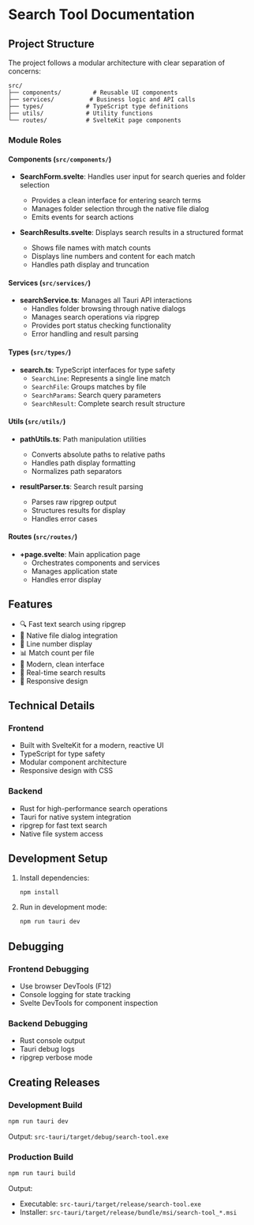 # Search Tool Documentation

## Project Structure

The project follows a modular architecture with clear separation of concerns:

```
src/
├── components/         # Reusable UI components
├── services/          # Business logic and API calls
├── types/            # TypeScript type definitions
├── utils/            # Utility functions
└── routes/           # SvelteKit page components
```

### Module Roles

#### Components (`src/components/`)
- **SearchForm.svelte**: Handles user input for search queries and folder selection
  - Provides a clean interface for entering search terms
  - Manages folder selection through the native file dialog
  - Emits events for search actions

- **SearchResults.svelte**: Displays search results in a structured format
  - Shows file names with match counts
  - Displays line numbers and content for each match
  - Handles path display and truncation

#### Services (`src/services/`)
- **searchService.ts**: Manages all Tauri API interactions
  - Handles folder browsing through native dialogs
  - Manages search operations via ripgrep
  - Provides port status checking functionality
  - Error handling and result parsing

#### Types (`src/types/`)
- **search.ts**: TypeScript interfaces for type safety
  - `SearchLine`: Represents a single line match
  - `SearchFile`: Groups matches by file
  - `SearchParams`: Search query parameters
  - `SearchResult`: Complete search result structure

#### Utils (`src/utils/`)
- **pathUtils.ts**: Path manipulation utilities
  - Converts absolute paths to relative paths
  - Handles path display formatting
  - Normalizes path separators

- **resultParser.ts**: Search result parsing
  - Parses raw ripgrep output
  - Structures results for display
  - Handles error cases

#### Routes (`src/routes/`)
- **+page.svelte**: Main application page
  - Orchestrates components and services
  - Manages application state
  - Handles error display

## Features

- 🔍 Fast text search using ripgrep
- 📂 Native file dialog integration
- 📝 Line number display
- 📊 Match count per file
- 🎨 Modern, clean interface
- 🔄 Real-time search results
- 📱 Responsive design

## Technical Details

### Frontend
- Built with SvelteKit for a modern, reactive UI
- TypeScript for type safety
- Modular component architecture
- Responsive design with CSS

### Backend
- Rust for high-performance search operations
- Tauri for native system integration
- ripgrep for fast text search
- Native file system access

## Development Setup

1. Install dependencies:
   ```bash
   npm install
   ```

2. Run in development mode:
   ```bash
   npm run tauri dev
   ```

## Debugging

### Frontend Debugging
- Use browser DevTools (F12)
- Console logging for state tracking
- Svelte DevTools for component inspection

### Backend Debugging
- Rust console output
- Tauri debug logs
- ripgrep verbose mode

## Creating Releases

### Development Build
```bash
npm run tauri dev
```
Output: `src-tauri/target/debug/search-tool.exe`

### Production Build
```bash
npm run tauri build
```
Output: 
- Executable: `src-tauri/target/release/search-tool.exe`
- Installer: `src-tauri/target/release/bundle/msi/search-tool_*.msi`
